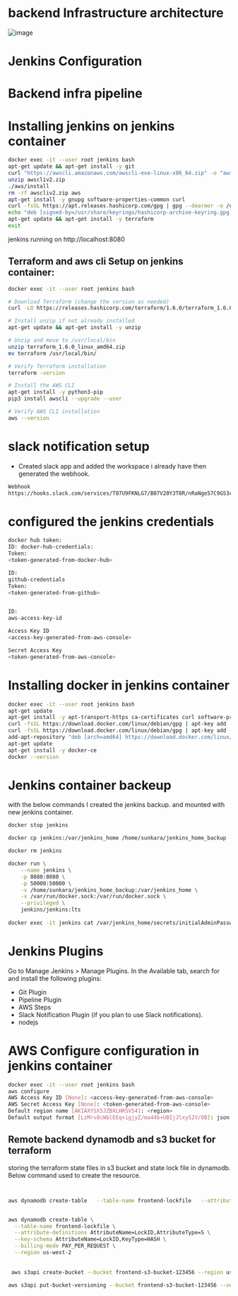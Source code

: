 # backend Infrastructure architecture
![image](https://github.com/user-attachments/assets/b849edf4-670c-457e-a23a-6761a44cc367)

# Jenkins Configuration

# Backend infra pipeline

# Installing jenkins on jenkins container 
```sh
docker exec -it --user root jenkins bash
apt-get update && apt-get install -y git
curl "https://awscli.amazonaws.com/awscli-exe-linux-x86_64.zip" -o "awscliv2.zip"
unzip awscliv2.zip
./aws/install
rm -rf awscliv2.zip aws
apt-get install -y gnupg software-properties-common curl
curl -fsSL https://apt.releases.hashicorp.com/gpg | gpg --dearmor -o /usr/share/keyrings/hashicorp-archive-keyring.gpg
echo "deb [signed-by=/usr/share/keyrings/hashicorp-archive-keyring.gpg] https://apt.releases.hashicorp.com bookworm main" | tee /etc/apt/sources.list.d/hashicorp.list
apt-get update && apt-get install -y terraform
exit
```
jenkins running on http://localhost:8080


## Terraform and aws cli Setup on jenkins container:
```sh
docker exec -it --user root jenkins bash

# Download Terraform (change the version as needed)
curl -LO https://releases.hashicorp.com/terraform/1.6.0/terraform_1.6.0_linux_amd64.zip

# Install unzip if not already installed
apt-get update && apt-get install -y unzip

# Unzip and move to /usr/local/bin
unzip terraform_1.6.0_linux_amd64.zip
mv terraform /usr/local/bin/

# Verify Terraform installation
terraform -version

# Install the AWS CLI
apt-get install -y python3-pip
pip3 install awscli --upgrade --user

# Verify AWS CLI installation
aws --version
```

# slack notification setup 
- Created slack app and added the workspace i already have then generated the webhook.
```sh
Webhook
https://hooks.slack.com/services/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
```

# configured the jenkins credentials

```sh
docker hub token:
ID: docker-hub-credentials:
Token:  
<token-generated-from-docker-hub>

ID: 
github-credentials
Token:
<token-generated-from-github>


ID:
aws-access-key-id

Access Key ID
<access-key-generated-from-aws-console>

Secret Access Key
<token-generated-from-aws-console>


```

# Installing docker in jenkins container
```sh
docker exec -it --user root jenkins bash
apt-get update
apt-get install -y apt-transport-https ca-certificates curl software-properties-common
curl -fsSL https://download.docker.com/linux/debian/gpg | apt-key add -
curl -fsSL https://download.docker.com/linux/debian/gpg | apt-key add -
add-apt-repository "deb [arch=amd64] https://download.docker.com/linux/debian $(lsb_release -cs) stable"
apt-get update
apt-get install -y docker-ce
docker --version
```

# Jenkins container backeup
with the below commands I created the jenkins backup. and mounted with new jenkins container.
```sh
docker stop jenkins

docker cp jenkins:/var/jenkins_home /home/sunkara/jenkins_home_backup

docker rm jenkins

docker run \
    --name jenkins \
    -p 8080:8080 \
    -p 50000:50000 \
    -v /home/sunkara/jenkins_home_backup:/var/jenkins_home \
    -v /var/run/docker.sock:/var/run/docker.sock \
    --privileged \
    jenkins/jenkins:lts
	
docker exec -it jenkins cat /var/jenkins_home/secrets/initialAdminPassword
```

# Jenkins Plugins 

Go to Manage Jenkins > Manage Plugins.
In the Available tab, search for and install the following plugins:
- Git Plugin
- Pipeline Plugin
- AWS Steps
- Slack Notification Plugin (if you plan to use Slack notifications).
- nodejs

# AWS Configure configuration in jenkins container
```sh
docker exec -it --user root jenkins bash
aws configure
AWS Access Key ID [None]: <access-key-generated-from-aws-console>
AWS Secret Access Key [None]: <token-generated-from-aws-console>
Default region name [AKIAXYSX5JZBXLHRSV54]: <region>
Default output format [LzMrv8cWblEEq+igjyZ/ma44b+UBIjJlxyS2V/OB]: json
```



## Remote backend dynamodb and s3 bucket for terraform

storing the terraform state files in s3 bucket and state lock file in dynamodb. Below command used to create the resource.
```sh


aws dynamodb create-table   --table-name frontend-lockfile   --attribute-definitions AttributeName=LockID,AttributeType=S   --key-schema AttributeName=LockID,KeyType=HASH   --billing-mode PAY_PER_REQUEST


aws dynamodb create-table \
  --table-name frontend-lockfile \
  --attribute-definitions AttributeName=LockID,AttributeType=S \
  --key-schema AttributeName=LockID,KeyType=HASH \
  --billing-mode PAY_PER_REQUEST \
  --region us-west-2
  
  
 aws s3api create-bucket --bucket frontend-s3-bucket-123456 --region us-west-2 --create-bucket-configuration LocationConstraint=us-west-2

aws s3api put-bucket-versioning --bucket frontend-s3-bucket-123456 --versioning-configuration Status=Enabled
```
